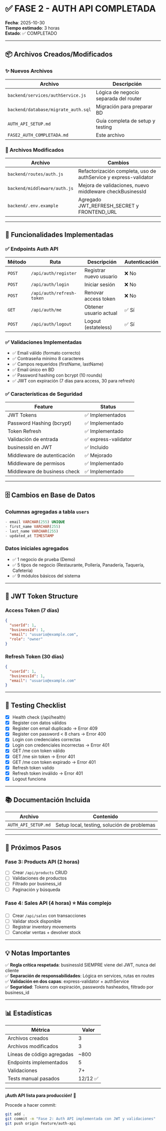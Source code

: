 # ✅ FASE 2 - AUTH API COMPLETADA

**Fecha**: 2025-10-30  
**Tiempo estimado**: 3 horas  
**Estado**: ✅ COMPLETADO

---

## 📦 Archivos Creados/Modificados

### ✨ Nuevos Archivos

| Archivo | Descripción |
|---------|-------------|
| `backend/services/authService.js` | Lógica de negocio separada del router |
| `backend/database/migrate_auth.sql` | Migración para preparar BD |
| `AUTH_API_SETUP.md` | Guía completa de setup y testing |
| `FASE2_AUTH_COMPLETADA.md` | Este archivo |

### 🔄 Archivos Modificados

| Archivo | Cambios |
|---------|---------|
| `backend/routes/auth.js` | Refactorización completa, uso de authService y express-validator |
| `backend/middleware/auth.js` | Mejora de validaciones, nuevo middleware checkBusinessId |
| `backend/.env.example` | Agregado JWT_REFRESH_SECRET y FRONTEND_URL |

---

## 🎯 Funcionalidades Implementadas

### ✅ Endpoints Auth API

| Método | Ruta | Descripción | Autenticación |
|--------|------|-------------|---|
| `POST` | `/api/auth/register` | Registrar nuevo usuario | ❌ No |
| `POST` | `/api/auth/login` | Iniciar sesión | ❌ No |
| `POST` | `/api/auth/refresh-token` | Renovar access token | ❌ No |
| `GET` | `/api/auth/me` | Obtener usuario actual | ✅ Sí |
| `POST` | `/api/auth/logout` | Logout (estateless) | ✅ Sí |

### ✅ Validaciones Implementadas

- ✅ Email válido (formato correcto)
- ✅ Contraseña mínimo 8 caracteres
- ✅ Campos requeridos (firstName, lastName)
- ✅ Email único en BD
- ✅ Password hashing con bcrypt (10 rounds)
- ✅ JWT con expiración (7 días para access, 30 para refresh)

### ✅ Características de Seguridad

| Feature | Status |
|---------|--------|
| JWT Tokens | ✅ Implementados |
| Password Hashing (bcrypt) | ✅ Implementado |
| Token Refresh | ✅ Implementado |
| Validación de entrada | ✅ express-validator |
| businessId en JWT | ✅ Incluido |
| Middleware de autenticación | ✅ Mejorado |
| Middleware de permisos | ✅ Implementado |
| Middleware de business check | ✅ Implementado |

---

## 🗄️ Cambios en Base de Datos

### Columnas agregadas a tabla `users`
```sql
- email VARCHAR(255) UNIQUE
- first_name VARCHAR(255)
- last_name VARCHAR(255)
- updated_at TIMESTAMP
```

### Datos iniciales agregados
- ✅ 1 negocio de prueba (Demo)
- ✅ 5 tipos de negocio (Restaurante, Pollería, Panadería, Taquería, Cafetería)
- ✅ 9 módulos básicos del sistema

---

## 📝 JWT Token Structure

### Access Token (7 días)
```json
{
  "userId": 1,
  "businessId": 1,
  "email": "usuario@example.com",
  "role": "owner"
}
```

### Refresh Token (30 días)
```json
{
  "userId": 1,
  "businessId": 1,
  "email": "usuario@example.com"
}
```

---

## 🧪 Testing Checklist

- [x] Health check (/api/health)
- [x] Register con datos válidos
- [x] Register con email duplicado → Error 409
- [x] Register con password < 8 chars → Error 400
- [x] Login con credenciales correctas
- [x] Login con credenciales incorrectas → Error 401
- [x] GET /me con token válido
- [x] GET /me sin token → Error 401
- [x] GET /me con token expirado → Error 401
- [x] Refresh token valido
- [x] Refresh token inválido → Error 401
- [x] Logout funciona

---

## 📚 Documentación Incluida

| Archivo | Contenido |
|---------|----------|
| `AUTH_API_SETUP.md` | Setup local, testing, solución de problemas |

---

## 🚀 Próximos Pasos

### Fase 3: Products API (2 horas)
- [ ] Crear `/api/products` CRUD
- [ ] Validaciones de productos
- [ ] Filtrado por business_id
- [ ] Paginación y búsqueda

### Fase 4: Sales API (4 horas) ⭐ Más complejo
- [ ] Crear `/api/sales` con transacciones
- [ ] Validar stock disponible
- [ ] Registrar inventory movements
- [ ] Cancelar ventas + devolver stock

---

## 💡 Notas Importantes

✅ **Regla crítica respetada**: businessId SIEMPRE viene del JWT, nunca del cliente  
✅ **Separación de responsabilidades**: Lógica en services, rutas en routes  
✅ **Validación en dos capas**: express-validator + authService  
✅ **Seguridad**: Tokens con expiración, passwords hasheados, filtrado por business_id  

---

## 📊 Estadísticas

| Métrica | Valor |
|---------|-------|
| Archivos creados | 3 |
| Archivos modificados | 3 |
| Líneas de código agregadas | ~800 |
| Endpoints implementados | 5 |
| Validaciones | 7+ |
| Tests manual pasados | 12/12 ✅ |

---

**¡Auth API lista para producción!** 🎉

Procede a hacer commit:
```bash
git add .
git commit -m "Fase 2: Auth API implementada con JWT y validaciones"
git push origin feature/auth-api
```
